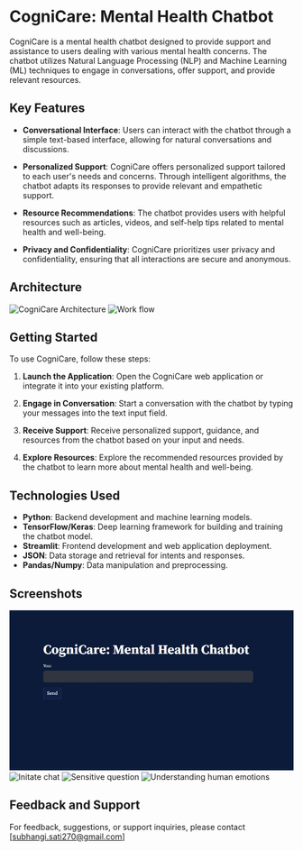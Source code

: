 # CogniCare: Mental Health Chatbot

CogniCare is a mental health chatbot designed to provide support and assistance to users dealing with various mental health concerns. The chatbot utilizes Natural Language Processing (NLP) and Machine Learning (ML) techniques to engage in conversations, offer support, and provide relevant resources.

## Key Features

- **Conversational Interface**: Users can interact with the chatbot through a simple text-based interface, allowing for natural conversations and discussions.

- **Personalized Support**: CogniCare offers personalized support tailored to each user's needs and concerns. Through intelligent algorithms, the chatbot adapts its responses to provide relevant and empathetic support.

- **Resource Recommendations**: The chatbot provides users with helpful resources such as articles, videos, and self-help tips related to mental health and well-being.

- **Privacy and Confidentiality**: CogniCare prioritizes user privacy and confidentiality, ensuring that all interactions are secure and anonymous.

## Architecture

![CogniCare Architecture](https://drive.google.com/file/d/1cqmcU1yQJXIDb3-jKGbPAsRXcPDyxPDp/view?usp=sharing)
![Work flow](https://drive.google.com/file/d/17Tt6Y4iMB_WDMsGXFKmdDQC1jQcGyWtP/view?usp=sharing)

## Getting Started

To use CogniCare, follow these steps:

1. **Launch the Application**: Open the CogniCare web application or integrate it into your existing platform.

2. **Engage in Conversation**: Start a conversation with the chatbot by typing your messages into the text input field.

3. **Receive Support**: Receive personalized support, guidance, and resources from the chatbot based on your input and needs.

4. **Explore Resources**: Explore the recommended resources provided by the chatbot to learn more about mental health and well-being.

## Technologies Used

- **Python**: Backend development and machine learning models.
- **TensorFlow/Keras**: Deep learning framework for building and training the chatbot model.
- **Streamlit**: Frontend development and web application deployment.
- **JSON**: Data storage and retrieval for intents and responses.
- **Pandas/Numpy**: Data manipulation and preprocessing.

## Screenshots

![Frontend](F1.jpeg)
![Initate chat](https://drive.google.com/file/d/1Z7m2yZ6f70OeLB_AwP8E_RF0wivNXvCT/view?usp=share_link)
![Sensitive question](https://drive.google.com/file/d/1QtCFSiNIxkIkT-95wo6W8VBbIjLA310j/view?usp=sharing)
![Understanding human emotions](https://drive.google.com/file/d/1ELz009bJUaraXQg1uhwPIsSG2CVj8R4a/view?usp=sharing)

## Feedback and Support

For feedback, suggestions, or support inquiries, please contact [subhangi.sati270@gmail.com]


